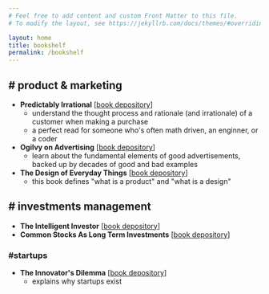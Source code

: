 ```yaml
---
# Feel free to add content and custom Front Matter to this file.
# To modify the layout, see https://jekyllrb.com/docs/themes/#overriding-theme-defaults

layout: home
title: bookshelf
permalink: /bookshelf
---
```


## # product & marketing

- **Predictably Irrational** [[book depository](https://www.bookdepository.com/Predictably-Irrational-Revised-Dr-Dan-Ariely/9780062018205)]
  - understand the thought process and rationale (and irrationale) of a customer when making a purchase
  - a perfect read for someone who's often math driven, an enginner, or a coder
- **Ogilvy on Advertising** [[book depository](https://www.bookdepository.com/Ogilvy-on-Advertising-David-Ogilvy/9781853756153)]
  - learn about the fundamental elements of good advertisements, backed up by decades of good and bad examples
- **The Design of Everyday Things** [[book depository](https://www.bookdepository.com/Design-Everyday-Things-Donald-Norman/9780465050659)]
  - this book defines "what is a product" and "what is a design"

## # investments management

- **The Intelligent Investor** [[book depository](https://www.bookdepository.com/Intelligent-Investor-Benjamin-Graham/9780060555665)]
- **Common Stocks As Long Term Investments** [[book depository](https://www.bookdepository.com/Common-Stocks-Long-Term-Investments-Edgar-Lawrence-Smith/9781614273325)]

### #startups

- **The Innovator's Dilemma** [[book depository](https://www.bookdepository.com/Innovators-Dilemma-Clayton-M-Christensen/9780062060242)]
  - explains why startups exist
